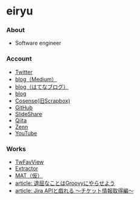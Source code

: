 eiryu
=======================


### About
- Software engineer


### Account
- [Twitter](http://twitter.com/eiryu)
- [blog（Medium）](https://medium.com/@eiryu)
- [blog（はてなブログ）](http://d.hatena.ne.jp/eiryu9)
- [blog](http://blog.eiryu.com)
- [Cosense(旧Scrapbox)](https://scrapbox.io/eiryu/)
- [GitHub](https://github.com/eiryu)
- [SlideShare](http://www.slideshare.net/eiryu)
- [Qiita](http://qiita.com/eiryu)
- [Zenn](https://zenn.dev/eiryu)
- [YouTube](https://www.youtube.com/user/eiryu9)


### Works
- [TwFavView](http://twfavview.eiryu.com) 
- [Extractor](http://eiryu.com/extractor/)
- [MAT（仮）](http://eiryu.com/mat/)
- [article: 退屈なことはGroovyにやらせよう](https://tech.recruit-mp.co.jp/server-side/happy-groovy-life/)
- [article: Jira APIと戯れる 〜チケット情報取得編〜](https://tech.recruit-mp.co.jp/dev-tools/jira-api-tickets/)
